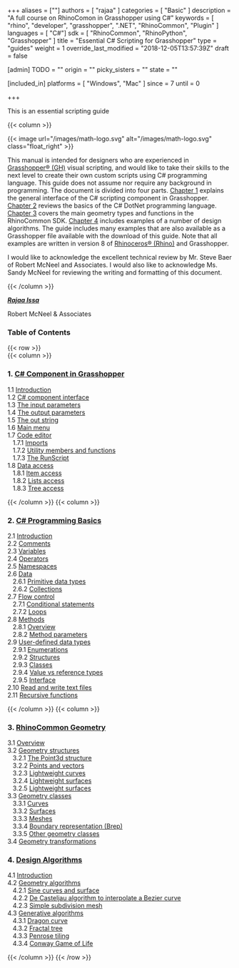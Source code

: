 +++
aliases = [""]
authors = [ "rajaa" ]
categories = [ "Basic" ]
description = "A full course on RhinoComon in Grasshopper using C#"
keywords = [ "rhino", "developer", "grasshopper", ".NET", "RhinoCommon", "Plugin"  ]
languages = [ "C#"]
sdk = [ "RhinoCommon", "RhinoPython", "Grasshopper" ]
title = "Essential C# Scripting for Grasshopper"
type = "guides"
weight = 1
override_last_modified = "2018-12-05T13:57:39Z"
draft = false

[admin]
TODO = ""
origin = ""
picky_sisters = ""
state = ""

[included_in]
platforms = [ "Windows", "Mac" ]
since = 7
until = 0

+++

This is an essential scripting guide

<div class="row">
<div class="col-12" markdown="1">   


</div>
{{< column >}}  

{{< image url="/images/math-logo.svg" alt="/images/math-logo.svg" class="float_right" >}}

This manual is intended for designers who are experienced in [Grasshopper® (GH)](www.grasshopper3d.com) visual scripting, and would like to take their skills to the next level to create their own custom scripts using C# programming language. This guide does not assume nor require any background in programming. The document is divided into four parts. [Chapter 1](/guides/general/essential-mathematics/vector-mathematics/) explains the general interface of the C# scripting component in Grasshopper. [Chapter 2](/guides/general/essential-mathematics/matrices-transformations/) reviews the basics of the C# DotNet programming language. [Chapter 3](/guides/general/essential-mathematics/parametric-curves-surfaces/) covers the main geometry types and functions in the RhinoCommon SDK. [Chapter 4](/guides/general/essential-mathematics/parametric-curves-surfaces/) includes examples of a number of design algorithms. The guide includes many examples that are also available as a Grasshopper file available with the download of this guide. Note that all examples are written in version 8 of [Rhinoceros® (Rhino)](www.rhino3d.com) and Grasshopper.

I would like to acknowledge the excellent technical review by Mr. Steve Baer of Robert McNeel and Associates. I would also like to acknowledge Ms. Sandy McNeel for reviewing the writing and formatting of this document.

{{< /column >}}  
</div>  

<div class="row">  
<div class="col-md-12" markdown="1">  

***[Rajaa Issa](https://discourse.mcneel.com/users/rajaa/activity)***

Robert McNeel & Associates

### Table of Contents  

</div>  
</div>  

{{< row >}}  
{{< column >}}  

### 1. [C# Component in Grasshopper](/guides/grasshopper/csharp-essentials/1-grasshopper-csharp-component/#21-introduction)
   1.1 [Introduction](/guides/grasshopper/csharp-essentials/1-grasshopper-csharp-component/#11-introduction)  
   1.2 [C# component interface](/guides/grasshopper/csharp-essentials/1-grasshopper-csharp-component/#12-c-component-interface)  
   1.3 [The input parameters](/guides/grasshopper/csharp-essentials/1-grasshopper-csharp-component/#13-the-input-parameters)  
   1.4 [The output parameters](/guides/grasshopper/csharp-essentials/1-grasshopper-csharp-component/#14-the-output-parameters)  
   1.5 [The out string](/guides/grasshopper/csharp-essentials/1-grasshopper-csharp-component/#15-the-out-string)  
   1.6 [Main menu](/guides/grasshopper/csharp-essentials/1-grasshopper-csharp-component/#16-main-menu)  
   1.7 [Code editor](/guides/grasshopper/csharp-essentials/1-grasshopper-csharp-component/#17-code-editor)  
&nbsp;&nbsp; 1.7.1 [Imports](/guides/grasshopper/csharp-essentials/1-grasshopper-csharp-component/#171-imports)  
&nbsp;&nbsp; 1.7.2 [Utility members and functions](/guides/grasshopper/csharp-essentials/1-grasshopper-csharp-component/#172-utility-members--functions)  
&nbsp;&nbsp; 1.7.3 [The RunScript](/guides/grasshopper/csharp-essentials/1-grasshopper-csharp-component/#173-the-runscript)  
   1.8 [Data access](/guides/grasshopper/csharp-essentials/1-grasshopper-csharp-component/#18-data-access)  
&nbsp;&nbsp; 1.8.1 [Item access](/guides/grasshopper/csharp-essentials/1-grasshopper-csharp-component/#181-item-access)  
&nbsp;&nbsp; 1.8.2 [Lists access](/guides/grasshopper/csharp-essentials/1-grasshopper-csharp-component/#182-list-access)  
&nbsp;&nbsp; 1.8.3 [Tree access](/guides/grasshopper/csharp-essentials/1-grasshopper-csharp-component/#183-tree-access)  

{{< /column >}}
{{< column >}} 

### 2. [C# Programming Basics](/guides/grasshopper/csharp-essentials/2-csharp-basics/)
   2.1 [Introduction](/guides/grasshopper/csharp-essentials/2-csharp-basics/#21-introduction)  
   2.2 [Comments](/guides/grasshopper/csharp-essentials/2-csharp-basics/#22-comments)  
   2.3 [Variables](/guides/grasshopper/csharp-essentials/2-csharp-basics/#23-variables)  
   2.4 [Operators](/guides/grasshopper/csharp-essentials/2-csharp-basics/#24-operators)  
   2.5 [Namespaces](/guides/grasshopper/csharp-essentials/2-csharp-basics/#25-namespaces)  
   2.6 [Data](/guides/grasshopper/csharp-essentials/2-csharp-basics/#26-data)  
&nbsp;&nbsp; 2.6.1 [Primitive data types](/guides/grasshopper/csharp-essentials/2-csharp-basics/#261-primitive-data-types)  
&nbsp;&nbsp; 2.6.2 [Collections](/guides/grasshopper/csharp-essentials/2-csharp-basics/#262-collections)  
   2.7 [Flow control](/guides/grasshopper/csharp-essentials/2-csharp-basics/#27-flow-control)  
&nbsp;&nbsp; 2.7.1 [Conditional statements](/guides/grasshopper/csharp-essentials/2-csharp-basics/#271-conditional-statements)  
&nbsp;&nbsp; 2.7.2 [Loops](/guides/grasshopper/csharp-essentials/2-csharp-basics/#272-loops)  
   2.8 [Methods](/guides/grasshopper/csharp-essentials/2-csharp-basics/#28-methods)  
&nbsp;&nbsp; 2.8.1 [Overview](/guides/grasshopper/csharp-essentials/2-csharp-basics/#281-overview)  
&nbsp;&nbsp; 2.8.2 [Method parameters](/guides/grasshopper/csharp-essentials/2-csharp-basics/#282-method-parameters)  
   2.9 [User-defined data types](/guides/grasshopper/csharp-essentials/2-csharp-basics/#29-user-defined-data-types)  
&nbsp;&nbsp; 2.9.1 [Enumerations](/guides/grasshopper/csharp-essentials/2-csharp-basics/#291-enumerations)  
&nbsp;&nbsp; 2.9.2 [Structures](/guides/grasshopper/csharp-essentials/2-csharp-basics/#292-structures)  
&nbsp;&nbsp; 2.9.3 [Classes](/guides/grasshopper/csharp-essentials/2-csharp-basics/#293-classes)  
&nbsp;&nbsp; 2.9.4 [Value vs reference types](/guides/grasshopper/csharp-essentials/2-csharp-basics/#294-value-vs-reference-types)  
&nbsp;&nbsp; 2.9.5 [Interface](/guides/grasshopper/csharp-essentials/2-csharp-basics/#295-interface)  
   2.10 [Read and write text files](/guides/grasshopper/csharp-essentials/2-csharp-basics/#210--read--write-text-files)  
   2.11 [Recursive functions](/guides/grasshopper/csharp-essentials/2-csharp-basics/#211-recursive-functions)  

{{< /column >}}
{{< column >}} 


### 3. [RhinoCommon Geometry](/guides/grasshopper/csharp-essentials/3-rhinocommon-geometry/)

   3.1 [Overview](/guides/grasshopper/csharp-essentials/3-rhinocommon-geometry/#31-overview)  
   3.2 [Geometry structures](/guides/grasshopper/csharp-essentials/3-rhinocommon-geometry/#32-geometry-structures)  
&nbsp;&nbsp; 3.2.1 [The Point3d structure](/guides/grasshopper/csharp-essentials/3-rhinocommon-geometry/#321-the-point3d-structure)  
&nbsp;&nbsp; 3.2.2 [Points and vectors](/guides/grasshopper/csharp-essentials/3-rhinocommon-geometry/#322-points--vectors)  
&nbsp;&nbsp; 3.2.3 [Lightweight curves](/guides/grasshopper/csharp-essentials/3-rhinocommon-geometry/#323-lightweight-curves)  
&nbsp;&nbsp; 3.2.4 [Lightweight surfaces](/guides/grasshopper/csharp-essentials/3-rhinocommon-geometry/#324-lightweight-surfaces)  
&nbsp;&nbsp; 3.2.5 [Lightweight surfaces](/guides/grasshopper/csharp-essentials/3-rhinocommon-geometry/#325-other-geometry-structures)  
   3.3 [Geometry classes](/guides/grasshopper/csharp-essentials/3-rhinocommon-geometry/#33-geometry-classes)  
&nbsp;&nbsp; 3.3.1 [Curves](/guides/grasshopper/csharp-essentials/3-rhinocommon-geometry/#331-curves)  
&nbsp;&nbsp; 3.3.2 [Surfaces](/guides/grasshopper/csharp-essentials/3-rhinocommon-geometry/#332-surfaces)  
&nbsp;&nbsp; 3.3.3 [Meshes](/guides/grasshopper/csharp-essentials/3-rhinocommon-geometry/#333-meshes)  
&nbsp;&nbsp; 3.3.4 [Boundary representation (Brep)](/guides/grasshopper/csharp-essentials/3-rhinocommon-geometry/#334-boundary-representation-brep)  
&nbsp;&nbsp; 3.3.5 [Other geometry classes](/guides/grasshopper/csharp-essentials/3-rhinocommon-geometry/#335-other-geometry-classes)  
   3.4 [Geometry transformations](/guides/grasshopper/csharp-essentials/3-rhinocommon-geometry/#34-geometry-transformations)  

### 4. [Design Algorithms](/guides/grasshopper/csharp-essentials/4-design-algorithms/)

   4.1 [Introduction](/guides/grasshopper/csharp-essentials/4-design-algorithms/#41-introduction)  
   4.2 [Geometry algorithms](/guides/grasshopper/csharp-essentials/4-design-algorithms/#42-geometry-algorithms)  
&nbsp;&nbsp; 4.2.1 [Sine curves and surface](/guides/grasshopper/csharp-essentials/4-design-algorithms/#421-sine-curves-and-surface)  
&nbsp;&nbsp; 4.2.2 [De Casteljau algorithm to interpolate a Bezier curve](/guides/grasshopper/csharp-essentials/4-design-algorithms/#421-sine-curves-and-surface)  
&nbsp;&nbsp; 4.2.3 [Simple subdivision mesh](/guides/grasshopper/csharp-essentials/4-design-algorithms/#422-de-casteljau-algorithm-to-interpolate-a-bezier-curve)  
   4.3 [Generative algorithms](/guides/grasshopper/csharp-essentials/4-design-algorithms/#43-generative-algorithms)  
&nbsp;&nbsp; 4.3.1 [Dragon curve](/guides/grasshopper/csharp-essentials/4-design-algorithms/#431-dragon-curve)  
&nbsp;&nbsp; 4.3.2 [Fractal tree](/guides/grasshopper/csharp-essentials/4-design-algorithms/#432-fractal-tree)  
&nbsp;&nbsp; 4.3.3 [Penrose tiling](/guides/grasshopper/csharp-essentials/4-design-algorithms/#433-penrose-tiling)  
&nbsp;&nbsp; 4.3.4 [Conway Game of Life](/guides/grasshopper/csharp-essentials/4-design-algorithms/#434-conway-game-of-life)  

{{< /column >}}
{{< /row >}}
